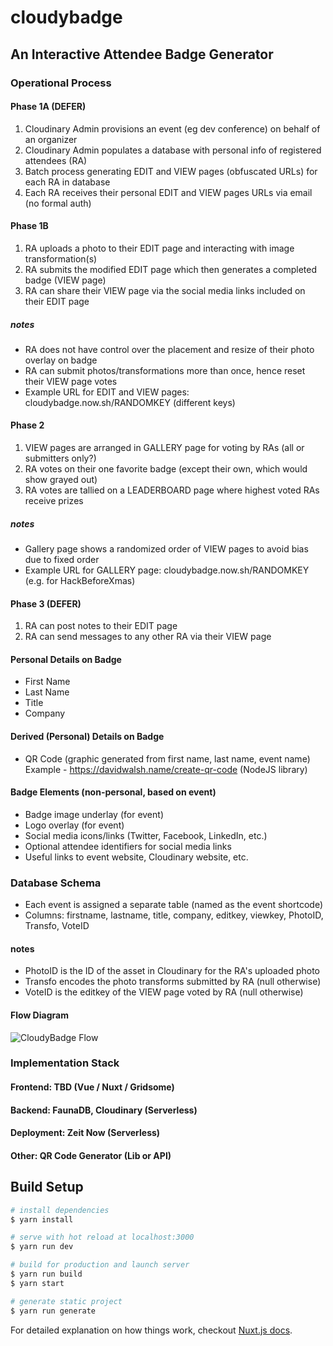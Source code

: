 # cloudybadge

## An Interactive Attendee Badge Generator

### Operational Process

#### Phase 1A (DEFER)

1. Cloudinary Admin provisions an event (eg dev conference) on behalf of an organizer
1. Cloudinary Admin populates a database with personal info of registered attendees (RA)
1. Batch process generating EDIT and VIEW pages (obfuscated URLs) for each RA in database
1. Each RA receives their personal EDIT and VIEW pages URLs via email (no formal auth)

#### Phase 1B

1. RA uploads a photo to their EDIT page and interacting with image transformation(s)
1. RA submits the modified EDIT page which then generates a completed badge (VIEW page)
1. RA can share their VIEW page via the social media links included on their EDIT page

##### notes

- RA does not have control over the placement and resize of their photo overlay on badge
- RA can submit photos/transformations more than once, hence reset their VIEW page votes
- Example URL for EDIT and VIEW pages: cloudybadge.now.sh/RANDOMKEY (different keys)

#### Phase 2

1. VIEW pages are arranged in GALLERY page for voting by RAs (all or submitters only?)
1. RA votes on their one favorite badge (except their own, which would show grayed out)
1. RA votes are tallied on a LEADERBOARD page where highest voted RAs receive prizes

##### notes

- Gallery page shows a randomized order of VIEW pages to avoid bias due to fixed order
- Example URL for GALLERY page: cloudybadge.now.sh/RANDOMKEY (e.g. for HackBeforeXmas)

#### Phase 3 (DEFER)

1. RA can post notes to their EDIT page
1. RA can send messages to any other RA via their VIEW page

#### Personal Details on Badge

- First Name
- Last Name
- Title
- Company

#### Derived (Personal) Details on Badge

- QR Code (graphic generated from first name, last name, event name)
  Example - https://davidwalsh.name/create-qr-code (NodeJS library)

#### Badge Elements (non-personal, based on event)

- Badge image underlay (for event)
- Logo overlay (for event)
- Social media icons/links (Twitter, Facebook, LinkedIn, etc.)
- Optional attendee identifiers for social media links
- Useful links to event website, Cloudinary website, etc.

### Database Schema

- Each event is assigned a separate table (named as the event shortcode)
- Columns: firstname, lastname, title, company, editkey, viewkey,
  PhotoID, Transfo, VoteID

#### notes

- PhotoID is the ID of the asset in Cloudinary for the RA's uploaded photo
- Transfo encodes the photo transforms submitted by RA (null otherwise)
- VoteID is the editkey of the VIEW page voted by RA (null otherwise)

#### Flow Diagram

![CloudyBadge Flow](hackathon-cloudybadge.png)

### Implementation Stack

#### Frontend: TBD (Vue / Nuxt / Gridsome)

#### Backend: FaunaDB, Cloudinary (Serverless)

#### Deployment: Zeit Now (Serverless)

#### Other: QR Code Generator (Lib or API)

## Build Setup

```bash
# install dependencies
$ yarn install

# serve with hot reload at localhost:3000
$ yarn run dev

# build for production and launch server
$ yarn run build
$ yarn start

# generate static project
$ yarn run generate
```

For detailed explanation on how things work, checkout [Nuxt.js docs](https://nuxtjs.org).
